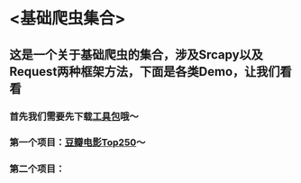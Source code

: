 # <基础爬虫集合>
## 这是一个关于基础爬虫的集合，涉及Srcapy以及Request两种框架方法，下面是各类Demo，让我们看看
### 首先我们需要先下载[工具包](https://github.com/TreasureLZ/SomeData-Spider/tree/master/lib)哦～
### 第一个项目：[豆瓣电影Top250](https://github.com/TreasureLZ/SomeData-Spider/tree/master/DBMovieTop_Data)～
### 第二个项目：[](🚗)




